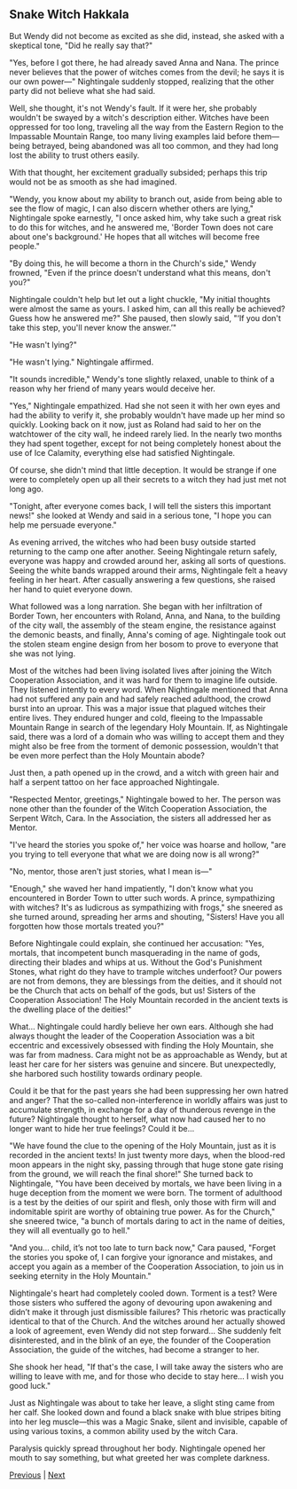 ## Snake Witch Hakkala
But Wendy did not become as excited as she did, instead, she asked with a skeptical tone, "Did he really say that?"



"Yes, before I got there, he had already saved Anna and Nana. The prince never believes that the power of witches comes from the devil; he says it is our own power—" Nightingale suddenly stopped, realizing that the other party did not believe what she had said.



Well, she thought, it's not Wendy's fault. If it were her, she probably wouldn't be swayed by a witch's description either. Witches have been oppressed for too long, traveling all the way from the Eastern Region to the Impassable Mountain Range, too many living examples laid before them—being betrayed, being abandoned was all too common, and they had long lost the ability to trust others easily.



With that thought, her excitement gradually subsided; perhaps this trip would not be as smooth as she had imagined.



"Wendy, you know about my ability to branch out, aside from being able to see the flow of magic, I can also discern whether others are lying," Nightingale spoke earnestly, "I once asked him, why take such a great risk to do this for witches, and he answered me, 'Border Town does not care about one's background.' He hopes that all witches will become free people."



"By doing this, he will become a thorn in the Church's side," Wendy frowned, "Even if the prince doesn't understand what this means, don't you?"



Nightingale couldn't help but let out a light chuckle, "My initial thoughts were almost the same as yours. I asked him, can all this really be achieved? Guess how he answered me?" She paused, then slowly said, "‘If you don't take this step, you'll never know the answer.’"



"He wasn't lying?"



"He wasn't lying." Nightingale affirmed.



"It sounds incredible," Wendy's tone slightly relaxed, unable to think of a reason why her friend of many years would deceive her.



"Yes," Nightingale empathized. Had she not seen it with her own eyes and had the ability to verify it, she probably wouldn't have made up her mind so quickly. Looking back on it now, just as Roland had said to her on the watchtower of the city wall, he indeed rarely lied. In the nearly two months they had spent together, except for not being completely honest about the use of Ice Calamity, everything else had satisfied Nightingale.



Of course, she didn't mind that little deception. It would be strange if one were to completely open up all their secrets to a witch they had just met not long ago.



"Tonight, after everyone comes back, I will tell the sisters this important news!" she looked at Wendy and said in a serious tone, "I hope you can help me persuade everyone."



As evening arrived, the witches who had been busy outside started returning to the camp one after another. Seeing Nightingale return safely, everyone was happy and crowded around her, asking all sorts of questions. Seeing the white bands wrapped around their arms, Nightingale felt a heavy feeling in her heart. After casually answering a few questions, she raised her hand to quiet everyone down.



What followed was a long narration. She began with her infiltration of Border Town, her encounters with Roland, Anna, and Nana, to the building of the city wall, the assembly of the steam engine, the resistance against the demonic beasts, and finally, Anna's coming of age. Nightingale took out the stolen steam engine design from her bosom to prove to everyone that she was not lying.



Most of the witches had been living isolated lives after joining the Witch Cooperation Association, and it was hard for them to imagine life outside. They listened intently to every word. When Nightingale mentioned that Anna had not suffered any pain and had safely reached adulthood, the crowd burst into an uproar. This was a major issue that plagued witches their entire lives. They endured hunger and cold, fleeing to the Impassable Mountain Range in search of the legendary Holy Mountain. If, as Nightingale said, there was a lord of a domain who was willing to accept them and they might also be free from the torment of demonic possession, wouldn't that be even more perfect than the Holy Mountain abode?



Just then, a path opened up in the crowd, and a witch with green hair and half a serpent tattoo on her face approached Nightingale.



"Respected Mentor, greetings," Nightingale bowed to her. The person was none other than the founder of the Witch Cooperation Association, the Serpent Witch, Cara. In the Association, the sisters all addressed her as Mentor.



"I've heard the stories you spoke of," her voice was hoarse and hollow, "are you trying to tell everyone that what we are doing now is all wrong?"

"No, mentor, those aren't just stories, what I mean is—"

"Enough," she waved her hand impatiently, "I don't know what you encountered in Border Town to utter such words. A prince, sympathizing with witches? It's as ludicrous as sympathizing with frogs," she sneered as she turned around, spreading her arms and shouting, "Sisters! Have you all forgotten how those mortals treated you?"



Before Nightingale could explain, she continued her accusation: "Yes, mortals, that incompetent bunch masquerading in the name of gods, directing their blades and whips at us. Without the God's Punishment Stones, what right do they have to trample witches underfoot? Our powers are not from demons, they are blessings from the deities, and it should not be the Church that acts on behalf of the gods, but us! Sisters of the Cooperation Association! The Holy Mountain recorded in the ancient texts is the dwelling place of the deities!"



What... Nightingale could hardly believe her own ears. Although she had always thought the leader of the Cooperation Association was a bit eccentric and excessively obsessed with finding the Holy Mountain, she was far from madness. Cara might not be as approachable as Wendy, but at least her care for her sisters was genuine and sincere. But unexpectedly, she harbored such hostility towards ordinary people.



Could it be that for the past years she had been suppressing her own hatred and anger? That the so-called non-interference in worldly affairs was just to accumulate strength, in exchange for a day of thunderous revenge in the future? Nightingale thought to herself, what now had caused her to no longer want to hide her true feelings? Could it be...



"We have found the clue to the opening of the Holy Mountain, just as it is recorded in the ancient texts! In just twenty more days, when the blood-red moon appears in the night sky, passing through that huge stone gate rising from the ground, we will reach the final shore!" She turned back to Nightingale, "You have been deceived by mortals, we have been living in a huge deception from the moment we were born. The torment of adulthood is a test by the deities of our spirit and flesh, only those with firm will and indomitable spirit are worthy of obtaining true power. As for the Church," she sneered twice, "a bunch of mortals daring to act in the name of deities, they will all eventually go to hell."



"And you... child, it’s not too late to turn back now," Cara paused, "Forget the stories you spoke of, I can forgive your ignorance and mistakes, and accept you again as a member of the Cooperation Association, to join us in seeking eternity in the Holy Mountain."



Nightingale's heart had completely cooled down. Torment is a test? Were those sisters who suffered the agony of devouring upon awakening and didn’t make it through just dismissible failures? This rhetoric was practically identical to that of the Church. And the witches around her actually showed a look of agreement, even Wendy did not step forward... She suddenly felt disinterested, and in the blink of an eye, the founder of the Cooperation Association, the guide of the witches, had become a stranger to her.



She shook her head, "If that's the case, I will take away the sisters who are willing to leave with me, and for those who decide to stay here... I wish you good luck."

Just as Nightingale was about to take her leave, a slight sting came from her calf. She looked down and found a black snake with blue stripes biting into her leg muscle—this was a Magic Snake, silent and invisible, capable of using various toxins, a common ability used by the witch Cara.

Paralysis quickly spread throughout her body. Nightingale opened her mouth to say something, but what greeted her was complete darkness.





[Previous](CH0056.md) | [Next](CH0058.md)
